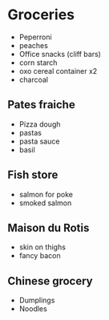 # Groceries

- Peperroni
- peaches
- Office snacks (cliff bars)
- corn starch
- oxo cereal container x2
- charcoal

## Pates fraiche

- Pizza dough
- pastas
- pasta sauce
- basil

## Fish store

- salmon for poke
- smoked salmon

## Maison du Rotis

- skin on thighs
- fancy bacon

## Chinese grocery

- Dumplings
- Noodles
